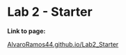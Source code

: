 # Lab 2 - Starter

**Link to page:**

[AlvaroRamos44.github.io/Lab2_Starter](https://alvaroramos44.github.io/Lab2_Starter/)

